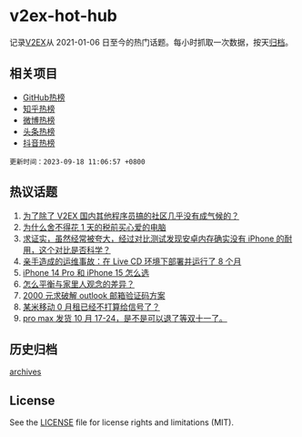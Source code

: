 # v2ex-hot-hub

 记录[V2EX](https://www.v2ex.com/)从 2021-01-06 日至今的热门话题。每小时抓取一次数据，按天[归档](archives)。
 
 ## 相关项目

- [GitHub热榜](https://github.com/snaildev/github-hot-hub)
- [知乎热榜](https://github.com/snaildev/zhihu-hot-hub)
- [微博热榜](https://github.com/snaildev/weibo-hot-hub)
- [头条热榜](https://github.com/snaildev/toutiao-hot-hub)
- [抖音热榜](https://github.com/snaildev/douyin-hot-hub)


 `更新时间：2023-09-18 11:06:57 +0800`

## 热议话题

1. [为了除了 V2EX 国内其他程序员搞的社区几乎没有成气候的？](https://www.v2ex.com/t/974675)
1. [为什么舍不得花 1 天的税前买心爱的电脑](https://www.v2ex.com/t/974547)
1. [求证实，虽然经常被夸大，经过对比测试发现安卓内存确实没有 iPhone 的耐用，这个对比是否科学？](https://www.v2ex.com/t/974608)
1. [亲手造成的运维事故：在 Live CD 环境下部署并运行了 8 个月](https://www.v2ex.com/t/974678)
1. [iPhone 14 Pro 和 iPhone 15 怎么选](https://www.v2ex.com/t/974702)
1. [怎么平衡与家里人观念的差异？](https://www.v2ex.com/t/974626)
1. [2000 元求破解 outlook 邮箱验证码方案](https://www.v2ex.com/t/974630)
1. [某米移动 0 月租已经不打算给信号了？](https://www.v2ex.com/t/974528)
1. [pro max 发货 10 月 17-24，是不是可以退了等双十一了。](https://www.v2ex.com/t/974625)

## 历史归档

[archives](archives)

## License

See the [LICENSE](LICENSE) file for license rights and limitations (MIT).
